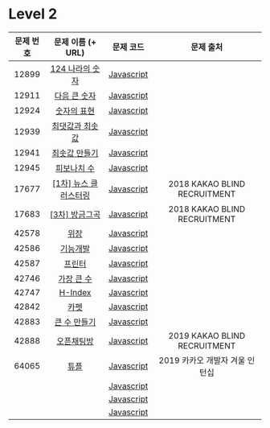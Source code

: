 # Level 2

| 문제 번호 | 문제 이름 (+ URL) | 문제 코드 | 문제 출처 |
|:----------:|:----------:|:----------:|:----------:|
| 12899 | [124 나라의 숫자](https://programmers.co.kr/learn/courses/30/lessons/12899) | [Javascript](https://github.com/kang-heesue/algorithm/blob/main/programmers/Level_2/12899-124%20%EB%82%98%EB%9D%BC%EC%9D%98%20%EC%88%AB%EC%9E%90.js) |  |
| 12911 | [다음 큰 숫자](https://programmers.co.kr/learn/courses/30/lessons/12911) | [Javascript](https://github.com/kang-heesue/algorithm/blob/main/programmers/Level_2/12911-%EB%8B%A4%EC%9D%8C%20%ED%81%B0%20%EC%88%AB%EC%9E%90.js) |  |
| 12924 | [숫자의 표현](https://programmers.co.kr/learn/courses/30/lessons/12924) | [Javascript](https://github.com/kang-heesue/algorithm/blob/main/programmers/Level_2/12924-%EC%88%AB%EC%9E%90%EC%9D%98%20%ED%91%9C%ED%98%84.js) |  |
| 12939 | [최댓값과 최솟값](https://programmers.co.kr/learn/courses/30/lessons/12939) | [Javascript](https://github.com/kang-heesue/algorithm/blob/main/programmers/Level_2/12939-%EC%B5%9C%EB%8C%93%EA%B0%92%EA%B3%BC%20%EC%B5%9C%EC%86%9F%EA%B0%92.js) |  |
| 12941 | [최솟값 만들기](https://programmers.co.kr/learn/courses/30/lessons/12941) | [Javascript](https://github.com/kang-heesue/algorithm/blob/main/programmers/Level_2/12941-%EC%B5%9C%EC%86%9F%EA%B0%92%20%EB%A7%8C%EB%93%A4%EA%B8%B0.js) |  |
| 12945 | [피보나치 수](https://programmers.co.kr/learn/courses/30/lessons/12945) | [Javascript](https://github.com/kang-heesue/algorithm/blob/main/programmers/Level_2/12945-%ED%94%BC%EB%B3%B4%EB%82%98%EC%B9%98%20%EC%88%98.js) |  |
| 17677 | [[1차] 뉴스 클러스터링](https://programmers.co.kr/learn/courses/30/lessons/17677) | [Javascript](https://github.com/kang-heesue/algorithm/blob/main/programmers/Level_2/17677-%5B1%EC%B0%A8%5D%20%EB%89%B4%EC%8A%A4%20%ED%81%B4%EB%9F%AC%EC%8A%A4%ED%84%B0%EB%A7%81.js) | 2018 KAKAO BLIND RECRUITMENT |
| 17683 | [[3차] 방금그곡](https://programmers.co.kr/learn/courses/30/lessons/17683) | [Javascript](https://github.com/kang-heesue/algorithm/blob/main/programmers/Level_2/17683-%5B3%EC%B0%A8%5D%20%EB%B0%A9%EA%B8%88%EA%B7%B8%EA%B3%A1.js) | 2018 KAKAO BLIND RECRUITMENT |
| 42578 | [위장](https://programmers.co.kr/learn/courses/30/lessons/42578) | [Javascript](https://github.com/kang-heesue/algorithm/blob/main/programmers/Level_2/42578-%EC%9C%84%EC%9E%A5.js) |  |
| 42586 | [기능개발](https://programmers.co.kr/learn/courses/30/lessons/42586) | [Javascript](https://github.com/kang-heesue/algorithm/blob/main/programmers/Level_2/42586-%EA%B8%B0%EB%8A%A5%EA%B0%9C%EB%B0%9C.js) |  |
| 42587 | [프린터](https://programmers.co.kr/learn/courses/30/lessons/42587) | [Javascript](https://github.com/kang-heesue/algorithm/blob/main/programmers/Level_2/42587-%ED%94%84%EB%A6%B0%ED%84%B0.js) |  |
| 42746 | [가장 큰 수](https://programmers.co.kr/learn/courses/30/lessons/42746) | [Javascript](https://github.com/kang-heesue/algorithm/blob/main/programmers/Level_2/42746-%EA%B0%80%EC%9E%A5%20%ED%81%B0%20%EC%88%98.js) |  |
| 42747 | [H-Index](https://programmers.co.kr/learn/courses/30/lessons/42747) | [Javascript](https://github.com/kang-heesue/algorithm/blob/main/programmers/Level_2/42747-H-Index.js) |  |
| 42842 | [카펫](https://programmers.co.kr/learn/courses/30/lessons/42842) | [Javascript](https://github.com/kang-heesue/algorithm/blob/main/programmers/Level_2/42842-%EC%B9%B4%ED%8E%AB.js) |  |
| 42883 | [큰 수 만들기](https://programmers.co.kr/learn/courses/30/lessons/42883) | [Javascript](https://github.com/kang-heesue/algorithm/blob/main/programmers/Level_2/42883-%ED%81%B0%20%EC%88%98%20%EB%A7%8C%EB%93%A4%EA%B8%B0.js) |  |
| 42888 | [오픈채팅방](https://programmers.co.kr/learn/courses/30/lessons/42888) | [Javascript](https://github.com/kang-heesue/algorithm/blob/main/programmers/Level_2/42888-%EC%98%A4%ED%94%88%EC%B1%84%ED%8C%85%EB%B0%A9.js) | 2019 KAKAO BLIND RECRUITMENT |
| 64065 | [튜플](https://programmers.co.kr/learn/courses/30/lessons/64065) | [Javascript](https://github.com/kang-heesue/algorithm/blob/main/programmers/Level_2/64065-%ED%8A%9C%ED%94%8C.js) | 2019 카카오 개발자 겨울 인턴십 |
|  | []() | [Javascript]() |  |
|  | []() | [Javascript]() |  |
|  | []() | [Javascript]() |  |
